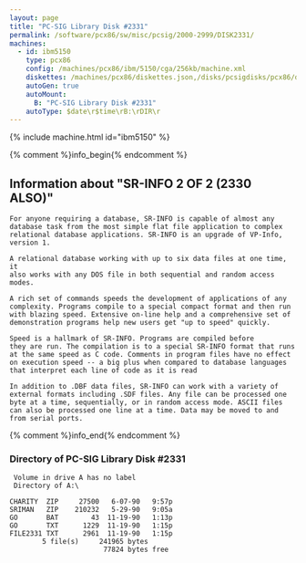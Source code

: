 ```yaml
---
layout: page
title: "PC-SIG Library Disk #2331"
permalink: /software/pcx86/sw/misc/pcsig/2000-2999/DISK2331/
machines:
  - id: ibm5150
    type: pcx86
    config: /machines/pcx86/ibm/5150/cga/256kb/machine.xml
    diskettes: /machines/pcx86/diskettes.json,/disks/pcsigdisks/pcx86/diskettes.json
    autoGen: true
    autoMount:
      B: "PC-SIG Library Disk #2331"
    autoType: $date\r$time\rB:\rDIR\r
---
```


{% include machine.html id="ibm5150" %}

{% comment %}info_begin{% endcomment %}

## Information about "SR-INFO 2 OF 2 (2330 ALSO)"

    For anyone requiring a database, SR-INFO is capable of almost any
    database task from the most simple flat file application to complex
    relational database applications. SR-INFO is an upgrade of VP-Info,
    version 1.
    
    A relational database working with up to six data files at one time, it
    also works with any DOS file in both sequential and random access
    modes.
    
    A rich set of commands speeds the development of applications of any
    complexity. Programs compile to a special compact format and then run
    with blazing speed. Extensive on-line help and a comprehensive set of
    demonstration programs help new users get "up to speed" quickly.
    
    Speed is a hallmark of SR-INFO. Programs are compiled before
    they are run. The compilation is to a special SR-INFO format that runs
    at the same speed as C code. Comments in program files have no effect
    on execution speed -- a big plus when compared to database languages
    that interpret each line of code as it is read
    
    In addition to .DBF data files, SR-INFO can work with a variety of
    external formats including .SDF files. Any file can be processed one
    byte at a time, sequentially, or in random access mode. ASCII files
    can also be processed one line at a time. Data may be moved to and
    from serial ports.
{% comment %}info_end{% endcomment %}


### Directory of PC-SIG Library Disk #2331

     Volume in drive A has no label
     Directory of A:\

    CHARITY  ZIP     27500   6-07-90   9:57p
    SRIMAN   ZIP    210232   5-29-90   9:05a
    GO       BAT        43  11-19-90   1:13p
    GO       TXT      1229  11-19-90   1:15p
    FILE2331 TXT      2961  11-19-90   1:15p
            5 file(s)     241965 bytes
                           77824 bytes free
